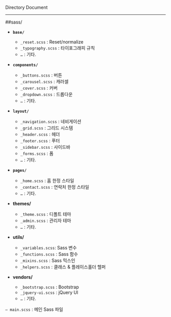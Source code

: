 
Directory Document
___

##sass/

* **`base/`**
  * `_reset.scss` : Reset/normalize
  * `_typography.scss` :    타이포그래피 규칙
  * `…` :               기타.

* **`components/`**
   * `_buttons.scss`  :    버튼
   * `_carousel.scss` :    캐러셀
   * `_cover.scss` : 커버
   * `_dropdown.scss` : 드롭다운
   * `…` :                기타.

* **`layout/`**
   * `_navigation.scss` :  네비게이션
   * `_grid.scss` :         그리드 시스템
   * `_header.scss` :       헤더
   * `_footer.scss` :       푸터
   * `_sidebar.scss` :       사이드바
   * `_forms.scss` :        폼
   * `…` :                     기타.

* **`pages/`**
   * `_home.scss` :          홈 한정 스타일
   * `_contact.scss` :       연락처 한정 스타일
   * `…`             :      기타.

* **themes/**
   * `_theme.scss` :      디폴트 테마
   * `_admin.scss` :       관리자 테마
   * `…`             :      기타.

* **utils/**
   * `_variables.scss`:    Sass 변수
   * `_functions.scss` :    Sass 함수
   * `_mixins.scss` :       Sass 믹스인
   * `_helpers.scss` :      클래스 & 플레이스홀더 헬퍼

* **vendors/**
   * `_bootstrap.scss` :     Bootstrap
   * `_jquery-ui.scss` :    jQuery UI
   * `…` :      기타.


`– main.scss` : 메인 Sass 파일
